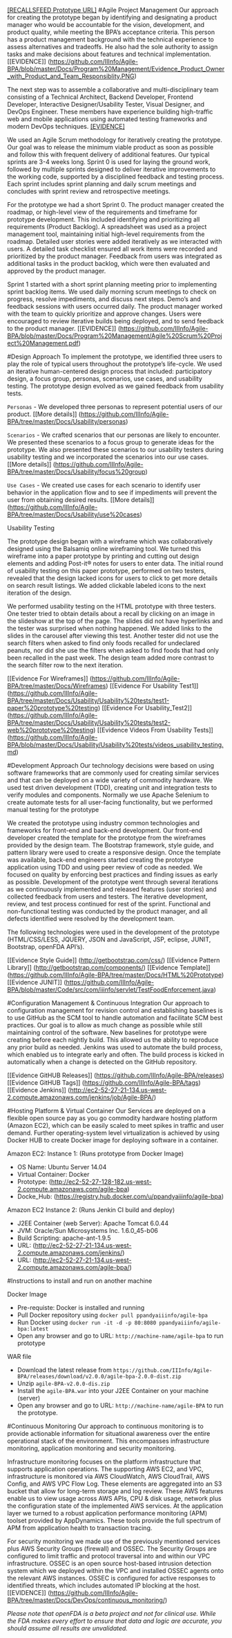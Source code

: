 
[[RECALLSFEED Prototype URL]](http://www.google.com)
#Agile Project Management
Our approach for creating the prototype began by identifying and designating a product manager who would be accountable for the vision, development, and product quality, while meeting the BPA’s acceptance criteria. This person has a product management background with the technical experience to assess alternatives and tradeoffs. He also had the sole authority to assign tasks and make decisions about features and technical implementation. [[EVIDENCE]] (https://github.com/IIInfo/Agile-BPA/blob/master/Docs/Program%20Management/Evidence_Product_Owner_with_Product_and_Team_Responsiblity.PNG)

The next step was to assemble a collaborative and multi-disciplinary team consisting of a Technical Architect, Backend Developer, Frontend Developer, Interactive Designer/Usability Tester, Visual Designer, and DevOps Engineer. These members have experience building high-traffic web and mobile applications using automated testing frameworks and modern DevOps techniques. [[EVIDENCE]](https://github.com/IIInfo/Agile-BPA/blob/master/Docs/Program%20Management/Evidence_Product_Owner_with_Product_and_Team_Responsiblity.PNG)

We used an Agile Scrum methodology for iteratively creating the prototype. Our goal was to release the minimum viable product as soon as possible and follow this with frequent delivery of additional features. Our typical sprints are 3-4 weeks long. Sprint 0 is used for laying the ground work, followed by multiple sprints designed to deliver iterative improvements to the working code, supported by a disciplined feedback and testing process. Each sprint includes sprint planning and daily scrum meetings and concludes with sprint review and retrospective meetings.

For the prototype we had a short Sprint 0. The product manager created the roadmap, or high-level view of the requirements and timeframe for prototype development. This included identifying and prioritizing all requirements (Product Backlog). A spreadsheet was used as a project management tool, maintaining initial high-level requirements from the roadmap. Detailed user stories were added iteratively as we interacted with users. A detailed task checklist ensured all work items were recorded and prioritized by the product manager. Feedback from users was integrated as additional tasks in the product backlog, which were then evaluated and approved by the product manager.

Sprint 1 started with a short sprint planning meeting prior to implementing sprint backlog items. We used daily morning scrum meetings to check on progress, resolve impediments, and discuss next steps.  Demo’s and feedback sessions with users occurred daily. The product manager worked with the team to quickly prioritize and approve changes. Users were encouraged to review iterative builds being deployed, and to send feedback to the product manager. [[EVIDENCE]] (https://github.com/IIInfo/Agile-BPA/blob/master/Docs/Program%20Management/Agile%20Scrum%20Project%20Management.pdf)

#Design Approach
To implement the prototype, we identified three users to play the role of typical users throughout the prototype’s life-cycle. We used an iterative human-centered design process that included: participatory design, a focus group, personas, scenarios, use cases, and usability testing. The prototype design evolved as we gained feedback from usability tests.

`Personas` -
We developed three personas to represent potential users of our product. [[More details]] (https://github.com/IIInfo/Agile-BPA/tree/master/Docs/Usability/personas)


`Scenarios` -
We crafted scenarios that our personas are likely to encounter. We presented these scenarios to a focus group to generate ideas for the prototype. We also presented these scenarios to our usability testers during usability testing and we incorporated the scenarios into our use cases. [[More details]] (https://github.com/IIInfo/Agile-BPA/tree/master/Docs/Usability/focus%20group)

`Use Cases` -
We created use cases for each scenario to identify user behavior in the application flow and to see if impediments will prevent the user from obtaining desired results. [[More details]] (https://github.com/IIInfo/Agile-BPA/tree/master/Docs/Usability/use%20cases)

Usability Testing

The prototype design began with a wireframe which was collaboratively designed using the Balsamiq online wireframing tool. We turned this wireframe into a paper prototype by printing and cutting out design elements and adding Post-it® notes for users to enter data. The initial round of usability testing on this paper prototype, performed on two testers, revealed that the design lacked icons for users to click to get more details on search result listings. We added clickable labeled icons to the next iteration of the design.

We performed usability testing on the HTML prototype with three testers. One tester tried to obtain details about a recall by clicking on an image in the slideshow at the top of the page. The slides did not have hyperlinks and the tester was surprised when nothing happened. We added links to the slides in the carousel after viewing this test. Another tester did not use the search filters when asked to find only foods recalled for undeclared peanuts, nor did she use the filters when asked to find foods that had only been recalled in the past week. The design team added more contrast to the search filter row to the next iteration. 

[[Evidence For Wireframes]]  (https://github.com/IIInfo/Agile-BPA/tree/master/Docs/Wireframes)
  [[Evidence For Usability Test1]] (https://github.com/IIInfo/Agile-BPA/tree/master/Docs/Usability/Usability%20tests/test1-paper%20prototype%20testing)
  [[Evidence For Usability_Test2]] (https://github.com/IIInfo/Agile-BPA/tree/master/Docs/Usability/Usability%20tests/test2-web%20prototype%20testing)
  [[Evidence Videos From Usability Tests]] (https://github.com/IIInfo/Agile-BPA/blob/master/Docs/Usability/Usability%20tests/videos_usability_testing.md)

#Development Approach
Our technology decisions were based on using software frameworks that are commonly used for creating similar services and that can be deployed on a wide variety of commodity hardware. We used test driven development (TDD), creating unit and integration tests to verify modules and components. Normally we use Apache Selenium to create automate tests for all user-facing functionality, but we performed manual testing for the prototype

We created the prototype using industry common technologies and frameworks for front-end and back-end development. Our front-end developer created the template for the prototype from the wireframes provided by the design team. The Bootstrap framework, style guide, and pattern library were used to create a responsive design. Once the template was available, back-end engineers started creating the prototype application using TDD and using peer review of code as needed. We focused on quality by enforcing best practices and finding issues as early as possible. Development of the prototype went through several iterations as we continuously implemented and released features (user stories) and collected feedback from users and testers. The iterative development, review, and test process continued for rest of the sprint. Functional and non-functional testing was conducted by the product manager, and all defects identified were resolved by the development team.

The following technologies were used in the development of the prototype (HTML/CSS/LESS, JQUERY, JSON and JavaScript, JSP, eclipse, JUNIT, Bootstrap, openFDA API’s).

[[Evidence Style Guide]] (http://getbootstrap.com/css/)
[[Evidence Pattern Library]] (http://getbootstrap.com/components/)
[[Evidence Template]] (https://github.com/IIInfo/Agile-BPA/tree/master/Docs/HTML%20Prototype)
[[Evidence JUNIT]]  (https://github.com/IIInfo/Agile-BPA/blob/master/Code/src/com/iiinfo/servlet/TestFoodEnforcement.java)

#Configuration Management & Continuous Integration 
Our approach to configuration management for revision control and establishing baselines is to use GitHub as the SCM tool to handle automation and facilitate SCM best practices. Our goal is to allow as much change as possible while still maintaining control of the software. New baselines for prototype were creating before each nightly build. This allowed us the ability to reproduce any prior build as needed. Jenkins was used to automate the build process, which enabled us to integrate early and often. The build process is kicked in automatically when a change is detected on the GitHub repository.

[[Evidence GitHUB Releases]]  (https://github.com/IIInfo/Agile-BPA/releases)
[[Evidence GitHUB Tags]] (https://github.com/IIInfo/Agile-BPA/tags)
[[Evidence Jenkins]]  (http://ec2-52-27-21-134.us-west-2.compute.amazonaws.com/jenkins/job/Agile-BPA/)

#Hosting Platform & Virtual Container
Our Services are deployed on a flexible open source pay as you go commodity hardware hosting platform (Amazon EC2), which can be easily scaled to meet spikes in traffic and user demand. Further operating-system level virtualization is achieved by using Docker HUB to create Docker image for deploying software in a container.

Amazon EC2: Instance 1: (Runs prototype from Docker Image)
* OS Name: Ubuntu Server 14.04
* Virtual Container: Docker
* Prototype: (http://ec2-52-27-128-182.us-west-2.compute.amazonaws.com/agile-bpa)
* Docke_Hub: (https://registry.hub.docker.com/u/ppandyaiiinfo/agile-bpa)

Amazon EC2 Instance 2: (Runs Jenkin CI build and  deploy)
* J2EE Container (web Server): Apache Tomcat 6.0.44        
* JVM: Oracle/Sun Microsystems Inc. 1.6.0_45-b06                             
* Build Scripting: apache-ant-1.9.5
* URL: (http://ec2-52-27-21-134.us-west-2.compute.amazonaws.com/jenkins/)
* URL: (http://ec2-52-27-21-134.us-west-2.compute.amazonaws.com/agile-bpa/)


#Instructions to install and run on another machine 

Docker Image
 * Pre-requiste: Docker is installed and running
 * Pull  Docker repository  using `docker pull ppandyaiiinfo/agile-bpa`
 * Run Docker using `docker run -it -d -p 80:8080 ppandyaiiinfo/agile-bpa:latest`
 * Open any browser and go to URL: `http://machine-name/agile-bpa`  to run prototype

WAR file
 * Download the latest release from `https://github.com/IIInfo/Agile-BPA/releases/download/v2.0.0/agile-bpa-2.0.0-dist.zip`
 * Unzip `agile-BPA-v2.0.0-dis.zip`
 * Install the `agile-BPA.war` into your J2EE Container on your machine (server)
 * Open any browser and go to URL: `http://machine-name/agile-BPA` to run the prototype.


#Continuous Monitoring
Our approach to continuous monitoring is to provide actionable information for situational awareness over the entire operational stack of the environment. This encompasses infrastructure monitoring, application monitoring and security monitoring.

Infrastructure monitoring focuses on the platform infrastructure that supports application operations. The supporting AWS EC2, and VPC, infrastructure is monitored via AWS CloudWatch, AWS CloudTrail, AWS Config, and AWS VPC Flow Log. These elements are aggregated into an S3 bucket that allow for long-term storage and log review. These AWS features enable us to view usage across AWS APIs, CPU & disk usage, network plus the configuration state of the implemented AWS services.
At the application layer we turned to a robust application performance monitoring (APM) toolset provided by AppDynamics. These tools provide the full spectrum of APM from application health to transaction tracing.

For security monitoring we made use of the previously mentioned services plus AWS Security Groups (firewall) and OSSEC.  The Security Groups are configured to limit traffic and protocol traversal into and within our VPC infrastructure. OSSEC is an open source host-based intrusion detection system which we deployed within the VPC and installed OSSEC agents onto the relevant AWS instances. OSSEC is configured for active responses to identified threats, which includes automated IP blocking at the host.        
[[EVIDENCE]]
(https://github.com/IIInfo/Agile-BPA/tree/master/Docs/DevOps/continuous_monitoring/)


*Please note that openFDA is a beta  project and not for clinical use. While the FDA makes every effort to ensure that data and logic are accurate, you should assume all results are unvalidated.*


